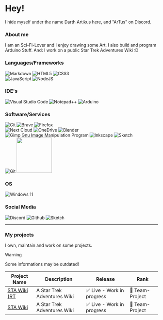 # Hey!

I hide myself under the name Darth Artikus here, and "ArTus" on Discord.

### About me

I am an Sci-Fi-Lover and I enjoy drawing some Art. I also build and program Arduino Stuff. And: I work on a public Star Trek Adventures Wiki :D

### Languages/Frameworks

![Markdown](https://img.shields.io/badge/markdown-%23000000.svg?style=for-the-badge&logo=markdown&logoColor=white)
![HTML5](https://img.shields.io/badge/html5-%23E34F26.svg?style=for-the-badge&logo=html5&logoColor=white)
![CSS3](https://img.shields.io/badge/css3-%231572B6.svg?style=for-the-badge&logo=css3&logoColor=white)
<br>
![JavaScript](https://img.shields.io/badge/javascript-%23323330.svg?style=for-the-badge&logo=javascript&logoColor=%23F7DF1E)
![NodeJS](https://img.shields.io/badge/node.js%20-%2343853D.svg?&style=for-the-badge&logo=node.js&logoColor=white)


### IDE's

![Visual Studio Code](https://img.shields.io/badge/VisualStudioCode-%230db7ed.svg?style=for-the-badge&logo=visualstudiocode&logoColor=white)
![Notepad++](https://img.shields.io/badge/Notepad++-90E59A.svg?style=for-the-badge&logo=notepad%2b%2b&logoColor=black)
![Arduino](https://img.shields.io/badge/-Arduino-00979D?style=for-the-badge&logo=Arduino&logoColor=white)

### Software/Services

![Git](https://img.shields.io/badge/git-%23F05033.svg?style=for-the-badge&logo=git&logoColor=white)
![Brave](https://img.shields.io/badge/Brave-FB542B?style=for-the-badge&logo=Brave&logoColor=white)
![Firefox](https://img.shields.io/badge/Firefox-FF7139?style=for-the-badge&logo=Firefox-Browser&logoColor=white)
<br>
![Next Cloud](https://img.shields.io/badge/Next%20Cloud-0B94DE?style=for-the-badge&logo=nextcloud&logoColor=white)
![OneDrive](https://img.shields.io/badge/OneDrive-0078D4.svg?style=for-the-badge&logo=microsoftonedrive&logoColor=white)
![Blender](https://img.shields.io/badge/blender-%23F5792A.svg?style=for-the-badge&logo=blender&logoColor=white)
<br>
![Gimp Gnu Image Manipulation Program](https://img.shields.io/badge/Gimp-657D8B?style=for-the-badge&logo=gimp&logoColor=FFFFFF)
![Inkscape](https://img.shields.io/badge/Inkscape-e0e0e0?style=for-the-badge&logo=inkscape&logoColor=080A13)
![Sketch](https://img.shields.io/badge/Sketch-FFB387?style=for-the-badge&logo=sketch&logoColor=black)
<br>
![Git](https://img.shields.io/badge/git-%23F05033.svg?style=for-the-badge&logo=git&logoColor=white)
<img src="https://encrypted-tbn0.gstatic.com/images?q=tbn:ANd9GcQdQOmiZZgoBacn9jrevEodD60o6Wrq-2D2D7DxuiYu4QAz9UQfM4HHWju28YsDJTA-1w&usqp=CAU" width="116"/>

### OS

![Windows 11](https://img.shields.io/badge/Windows%2011-%230079d5.svg?style=for-the-badge&logo=Windows%2011&logoColor=white)

### Social Media

![Discord](https://img.shields.io/badge/Discord-%235865F2.svg?style=for-the-badge&logo=discord&logoColor=white)
![Github](https://img.shields.io/badge/github-%23121011.svg?style=for-the-badge&logo=github&logoColor=white)
![Sketch](https://img.shields.io/badge/Sketch-FFB387?style=for-the-badge&logo=sketch&logoColor=black)


<hr>

### My projects
I own, maintain and work on some projects.

> [!WARNING]
> Some informations may be outdated!
>
> 


| Project Name | Description | Release | Rank |
|--------------|-------------|---------|------|
| [STA Wiki (RT](https://wiki.pletix.org/) | A Star Trek Adventures Wiki | ✅ Live - Work in progress | 👥 Team-Project |
| [STA Wiki](https://sta.pletix.org/wiki/) | A Star Trek Adventures Wiki | ✅ Live - Work in progress | 👥 Team-Project |
